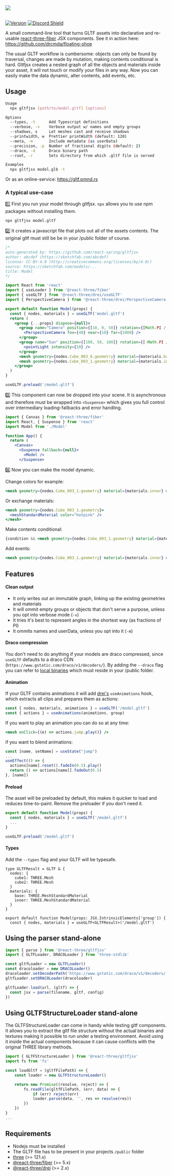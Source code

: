 <img src="logo.svg">
<br />
<br/>

[![Version](https://img.shields.io/npm/v/@react-three/gltfjsx?style=flat&colorA=000000&colorB=000000)](https://www.npmjs.com/package/@react-three/gltfjsx) [![Discord Shield](https://img.shields.io/discord/740090768164651008?style=flat&colorA=000000&colorB=000000&label=discord&logo=discord&logoColor=ffffff)](https://discord.gg/ZZjjNvJ)

A small command-line tool that turns GLTF assets into declarative and re-usable [react-three-fiber](https://github.com/pmndrs/react-three-fiber) JSX components. See it in action here: https://github.com/drcmda/floating-shoe

The usual GLTF workflow is cumbersome: objects can only be found by traversal, changes are made by mutation, making contents conditional is hard. Gltfjsx creates a nested graph of all the objects and materials inside your asset, it will not touch or modify your files in any way. Now you can easily make the data dynamic, alter contents, add events, etc.

## Usage

```bash
Usage
  npx gltfjsx [path/to/model.gltf] [options]

Options
  --types, -t      Add Typescript definitions
  --verbose, -v    Verbose output w/ names and empty groups
  --shadows, s     Let meshes cast and receive shadows
  --printwidth, w  Prettier printWidth (default: 120)
  --meta, -m       Include metadata (as userData)
  --precision, -p  Number of fractional digits (default: 2)
  --draco, -d      Draco binary path
  --root, -r       Sets directory from which .gltf file is served

Examples
  npx gltfjsx model.glb -t
```

Or as an online-service: https://gltf.pmnd.rs

### A typical use-case

1️⃣ First you run your model through gltfjsx. `npx` allows you to use npm packages without installing them.

```bash
npx gltfjsx model.gltf
```

2️⃣ It creates a javascript file that plots out all of the assets contents. The original gltf must still be be in your /public folder of course.

```jsx
/*
auto-generated by: https://github.com/react-spring/gltfjsx
author: abcdef (https://sketchfab.com/abcdef)
license: CC-BY-4.0 (http://creativecommons.org/licenses/by/4.0/)
source: https://sketchfab.com/models/...
title: Model
*/

import React from 'react'
import { useLoader } from '@react-three/fiber'
import { useGLTF } from '@react-three/drei/useGLTF'
import { PerspectiveCamera } from '@react-three/drei/PerspectiveCamera'

export default function Model(props) {
  const { nodes, materials } = useGLTF('model.gltf')
  return (
    <group {...props} dispose={null}>
      <group name="Camera" position={[10, 0, 50]} rotation={[Math.PI / 2, 0, 0]}>
        <PerspectiveCamera fov={40} near={10} far={1000} />
      </group>
      <group name="Sun" position={[100, 50, 100]} rotation={[-Math.PI / 2, 0, 0]}>
        <pointLight intensity={10} />
      </group>
      <mesh geometry={nodes.Cube_003_0.geometry} material={materials.base} />
      <mesh geometry={nodes.Cube_003_1.geometry} material={materials.inner} />
    </group>
  )
}

useGLTF.preload('/model.gltf')
```

3️⃣ This component can now be dropped into your scene. It is asynchronous and therefore must be wrapped into `<Suspense>` which gives you full control over intermediary loading-fallbacks and error handling.

```jsx
import { Canvas } from '@react-three/fiber'
import React, { Suspense } from 'react'
import Model from './Model'

function App() {
  return (
    <Canvas>
      <Suspense fallback={null}>
        <Model />
      </Suspense>
```

4️⃣ Now you can make the model dynamic.

Change colors for example:

```jsx
<mesh geometry={nodes.Cube_003_1.geometry} material={materials.inner} material-color="green" />
```

Or exchange materials:

```jsx
<mesh geometry={nodes.Cube_003_1.geometry}>
  <meshStandardMaterial color="hotpink" />
</mesh>
```

Make contents conditional:

```jsx
{condition && <mesh geometry={nodes.Cube_003_1.geometry} material={materials.inner} />}
```

Add events:

```jsx
<mesh geometry={nodes.Cube_003_1.geometry} material={materials.inner} onClick={handleClick} />
```

## Features

#### Clean output

- It only writes out an immutable graph, linking up the existing geometries and materials
- It will ommit empty groups or objects that don't serve a purpose, unless you opt into verbose mode (`-v`)
- It tries it's best to represent angles in the shortest way (as fractions of PI)
- It ommits names and userData, unless you opt into it (`-m`)

#### Draco compression

You don't need to do anything if your models are draco compressed, since `useGLTF` defaults to a draco CDN (`https://www.gstatic.com/draco/v1/decoders/`). By adding the `--draco` flag you can refer to [local binaries](https://github.com/mrdoob/three.js/tree/dev/examples/js/libs/draco/gltf) which must reside in your /public folder.

#### Animation

If your GLTF contains animations it will add [drei's](https://github.com/pmndrs/drei) `useAnimations` hook, which extracts all clips and prepares them as actions:

```jsx
const { nodes, materials, animations } = useGLTF('/model.gltf')
const { actions } = useAnimations(animations, group)
```

If you want to play an animation you can do so at any time:

```jsx
<mesh onClick={(e) => actions.jump.play()} />
```

if you want to blend animations:

```jsx
const [name, setName] = useState("jump")
...
useEffect(() => {
  actions[name].reset().fadeIn(0.5).play()
  return () => actions[name]].fadeOut(0.5)
}, [name])
```

#### Preload

The asset will be preloaded by default, this makes it quicker to load and reduces time-to-paint. Remove the preloader if you don't need it.

```jsx
export default function Model(props) {
  const { nodes, materials } = useGLTF('/model.gltf')
  ...
}

useGLTF.preload('/model.gltf')
```

#### Types

Add the `--types` flag and your GLTF will be typesafe.

```tsx
type GLTFResult = GLTF & {
  nodes: {
    cube1: THREE.Mesh
    cube2: THREE.Mesh
  }
  materials: {
    base: THREE.MeshStandardMaterial
    inner: THREE.MeshStandardMaterial
  }
}

export default function Model(props: JSX.IntrinsicElements['group']) {
  const { nodes, materials } = useGLTF<GLTFResult>('/model.gltf')
```

## Using the parser stand-alone

```jsx
import { parse } from '@react-three/gltfjsx'
import { GLTFLoader, DRACOLoader } from 'three-stdlib'

const gltfLoader = new GLTFLoader()
const dracoloader = new DRACOLoader()
dracoloader.setDecoderPath('https://www.gstatic.com/draco/v1/decoders/')
gltfLoader.setDRACOLoader(dracoloader)

gltfLoader.load(url, (gltf) => {
  const jsx = parse(filename, gltf, config)
})
```

## Using GLTFStructureLoader stand-alone

The GLTFStructureLoader can come in handy while testing gltf components.
It allows you to extract the gltf file structure without the actual binaries and textures making it possible to run under a testing environment.
Avoid using it inside the actual components because it can cause conflicts with the original THREE library methods.

```jsx
import { GLTFStructureLoader } from '@react-three/gltfjsx'
import fs from 'fs'

const loadGltf = (gltfFilePath) => {
	const loader = new GLTFStructureLoader()

	return new Promise((resolve, reject) => {
		fs.readFile(gltfFilePath, (err, data) => {
			if (err) reject(err)
			loader.parse(data, '', res => resolve(res))
		})
	})
}
...

```

## Requirements

- Nodejs must be installed
- The GLTF file has to be present in your projects `/public` folder
- [three](https://github.com/mrdoob/three.js/) (>= 121.x)
- [@react-three/fiber](https://github.com/pmndrs/react-three-fiber) (>= 5.x)
- [@react-three/drei](https://github.com/pmndrs/drei) (>= 2.x)

